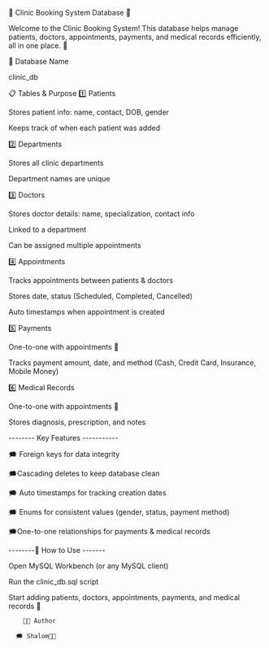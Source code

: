 🌸 Clinic Booking System Database 🌸

Welcome to the Clinic Booking System! This database helps manage patients, doctors, appointments, payments, and medical records efficiently, all in one place. 💖

💾 Database Name

  clinic_db

📋 Tables & Purpose
1️⃣ Patients

Stores patient info: name, contact, DOB, gender

Keeps track of when each patient was added

2️⃣ Departments

Stores all clinic departments

Department names are unique

3️⃣ Doctors

Stores doctor details: name, specialization, contact info

Linked to a department

Can be assigned multiple appointments

4️⃣ Appointments

Tracks appointments between patients & doctors

Stores date, status (Scheduled, Completed, Cancelled)

Auto timestamps when appointment is created

5️⃣ Payments

One-to-one with appointments 💸

Tracks payment amount, date, and method (Cash, Credit Card, Insurance, Mobile Money)

6️⃣ Medical Records

One-to-one with appointments 📝

Stores diagnosis, prescription, and notes

-------- Key Features -----------

🗯️ Foreign keys for data integrity

🗯️Cascading deletes to keep database clean

🗯️ Auto timestamps for tracking creation dates

🗯️ Enums for consistent values (gender, status, payment method)

🗯️One-to-one relationships for payments & medical records

--------🤍 How to Use -------

Open MySQL Workbench (or any MySQL client)

Run the clinic_db.sql script

Start adding patients, doctors, appointments, payments, and medical records 💖

        👩‍💻 Author   

      🗯️ Shalom🦋🎀
